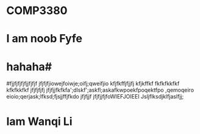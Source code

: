 # COMP3380
# I am noob Fyfe
# hahaha#

#fjjfjfjfjfjjfjfjf
jfjfjfjiowejfoiwje;oifj;qweifjio
kfjfkffjfjjfj
kfjkffkf
fkfkfkkfkf
kfkfkkfkf
jfjfjfjfj
jfjfjjfkfkfa';dlskf';askfl;askafkwpoekfpoqektfpo ,qemoqeiro eioio;qerjask;lfksd;fjsjjffjfkdo
jfjfjjf
jfjfjjfjfoWIEFJOIEEI
Jsljflksdjklfjaslfjj;

# Iam Wanqi Li
